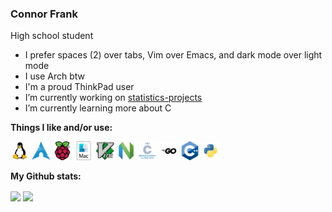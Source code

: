 ### Connor Frank
High school student

- I prefer spaces (2) over tabs, Vim over Emacs, and dark mode over light mode
- I use Arch btw
- I'm a proud ThinkPad user
- I’m currently working on [statistics-projects](https://github.com/Connor-Frank/statistics-projects)
- I’m currently learning more about C

**Things I like and/or use:**  

<p float="left">
  <img height="30" src="https://raw.githubusercontent.com/github/explore/main/topics/linux/linux.png">
  <img height="30" src="https://raw.githubusercontent.com/github/explore/main/topics/archlinux/archlinux.png">
  <img height="30" src="https://raw.githubusercontent.com/github/explore/main/topics/raspberry-pi/raspberry-pi.png">
  <img height="30" src="https://raw.githubusercontent.com/github/explore/main/topics/macos/macos.png">
  <img height="30" src="https://raw.githubusercontent.com/github/explore/main/topics/vim/vim.png">
  <img height="30" src="https://raw.githubusercontent.com/github/explore/main/topics/neovim/neovim.png">
  <img height="30" src="https://raw.githubusercontent.com/github/explore/main/topics/c/c.png">
  <img height="30" src="https://raw.githubusercontent.com/github/explore/main/topics/go/go.png">
  <img height="30" src="https://raw.githubusercontent.com/github/explore/main/topics/cpp/cpp.png">
  <img height="30" src="https://raw.githubusercontent.com/github/explore/main/topics/python/python.png">
</p>

**My Github stats:**

<img align="center" src="https://github-readme-stats.vercel.app/api?username=Connor-Frank&show_icons=true&include_all_commits=true&title_color=05bc79&text_color=0fa8cd&icon_color=2472c8&bg_color=262a33">

<img align="center" src="https://github-readme-stats.vercel.app/api/top-langs/?username=Connor-Frank&show_icons=true&title_color=05bc79&text_color=0fa8cd&icon_color=2472c8&bg_color=262a33">

<!--
**Connor-Frank/Connor-Frank** is a ✨ _special_ ✨ repository because its `README.md` (this file) appears on your GitHub profile.

Here are some ideas to get you started:

- 🔭 I’m currently working on ...
- 🌱 I’m currently learning ...
- 👯 I’m looking to collaborate on ...
- 🤔 I’m looking for help with ...
- 💬 Ask me about ...
- 📫 How to reach me: ...
- 😄 Pronouns: ...
- ⚡ Fun fact: ...
-->
